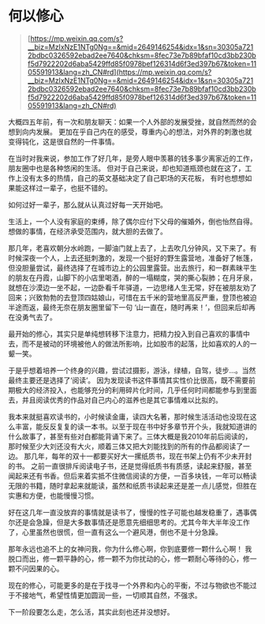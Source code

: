 # 何以修心

> [https://mp.weixin.qq.com/s?__biz=MzIxNzE1NTg0Ng==&mid=2649146254&idx=1&sn=30305a7212bdbc0326592ebad2ee7640&chksm=8fec73e7b89bfaf10cd3bb230bf5d7922202d6aba5429ffd85f0978bef126314d6f3ed397b67&token=1105591913&lang=zh_CN#rd](https://mp.weixin.qq.com/s?__biz=MzIxNzE1NTg0Ng==&mid=2649146254&idx=1&sn=30305a7212bdbc0326592ebad2ee7640&chksm=8fec73e7b89bfaf10cd3bb230bf5d7922202d6aba5429ffd85f0978bef126314d6f3ed397b67&token=1105591913&lang=zh_CN#rd)
> 

大概四五年前，有一次和朋友聊天：如果一个人外部的发展受挫，就自然而然的会想到向内发展。 更加在乎自己内在的感受，尊重内心的想法，对外界的刺激也就变得钝化，这是很自然的一件事情。

在当时对我来说，参加工作了好几年，是旁人眼中羡慕的钱多事少离家近的工作，朋友圈中也是各种悠闲的生活。 但对于自己来说，却也知道瓶颈也就在这了，工作上没有太多的热情，自己的英文基础决定了自己职场的天花板， 有时也想想如果能这样过一辈子，也挺不错的。

如何过好一辈子，那么就从认真过好每一天开始吧。

生活上，一个人没有家庭的束缚，除了偶尔应付下父母的催婚外，倒也怡然自得。想做的事情，在经济承受范围内，就大胆的去做了。 

那几年，老喜欢朝分水岭跑，一脚油门就上去了，上去吹几分钟风，又下来了。有时候深夜一个人，上去还挺刺激的，发现一个挺好的野生露营地，准备好了帐篷，但没胆量尝试，最终选择了在城市边上的公园里露营。出去旅行，和一群素昧平生的朋友在丹霞，山脚下的小店里喝酒，醉的一塌糊度，哭的撕心裂肺；在月牙泉，就想在沙漠边一坐不起，一边卧看千年驿道，一边思绪人生无常，好在被朋友劝了回来；兴致勃勃的去登顶四姑娘山，可惜在五千米的营地里高反严重，登顶也被迫半途而返，最终无奈在朋友圈里留下一句 ‘山一直在，随时再来！’，但回来后却再在没勇气去了。

最开始的修心，其实只是单纯想转移下注意力，把精力投入到自己喜欢的事情中去，而不是被动的环境被他人的做法所影响，比如股市的起落，比如喜欢的人的一颦一笑。

于是乎想着培养一个终身的兴趣，尝试过摄影，游泳，绿植，自驾，徒步…。当然最终主要还是选择了‘阅读’。 因为发现读书这件事情其实性价比很高，既不需要前期极大的经济投入，也能够充分的利用碎片化时间，几乎任何时间都能参与到里面去，并且阅读优秀的作品对自己内心的滋养也是其它事情难以比拟的。

我本来就挺喜欢读书的，小时候读金庸，读四大名著，那时候生活活动也没现在这么丰富，能反反复复的读一本书。以至于现在书中好多章节开个头，我就知道讲的什么故事了，甚至有些对白都能背诵下来了。三体大概是我2010年前后阅读的，那时候至少大刘还没有大火，顺着三体又把大刘能找到的所有的作品都阅读了一边。 那几年，每年的双十一都要买好大一摞纸质书，现在书架上仍有不少未开封的书。 之前一直很排斥阅读电子书，还是觉得纸质书有质感，读起来舒服，甚至闻起来还有书香。但后来着实抵不住微信阅读的方便，一百多块钱，一年可以畅读无限的书籍，随时拿起来就能读，虽然和纸质书读起来还是差一点儿感觉，但胜在实惠和方便，也能慢慢习惯。 

好在这几年一直没放弃的事情就是读书了，慢慢的性子可能也越发稳重了，遇事偶尔还是会急躁，但是大多数事情还是愿意先细细思考的。尤其今年大半年没工作了，心里虽然也很慌，但一直有这么一个避风港，倒也不是十分急躁。

那年永远也追不上的女神问我，你为什么修心啊，你到底要修一颗什么心啊！ 我脱口而出，修一颗平静的心，修一颗不为你扰动的心，修一颗耐心等待的心，修一颗不问因果的心。

现在的修心，可能更多的是在于找寻一个外界和内心的平衡，不过与物欲也不能过于不接地气，希望性情更加圆润一些，一切顺其自然，不强求。

下一阶段要怎么走，怎么活，其实此刻也还并没想好。